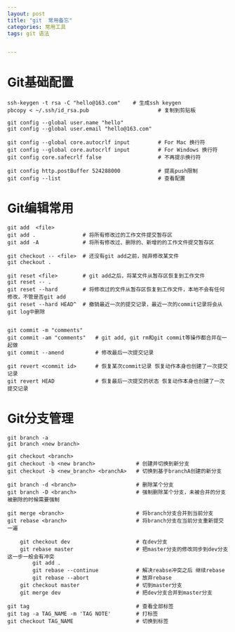 ```yaml
---
layout: post
title: "git  常用备忘"
categories: 常用工具
tags: git 语法


---
```



Git基础配置
================

	ssh-keygen -t rsa -C "hello@163.com"    # 生成ssh keygen
	pbcopy < ~/.ssh/id_rsa.pub                      # 复制到剪贴板

	git config --global user.name "hello"
	git config --global user.email "hello@163.com"

	git config --global core.autocrlf input         # For Mac 换行符
	git config --global core.autocrlf input         # For Windows 换行符
	git config core.safecrlf false                  # 不再提示换行符

	git config http.postBuffer 524288000            # 提高push限制
	git config --list                               # 查看配置

Git编辑常用 
================

	git add  <file>
	git add .               # 将所有修改过的工作文件提交暂存区
	git add -A              # 将所有修改过、删除的、新增的的工作文件提交暂存区

	git checkout -- <file>  # 还没有git add之前，抛弃修改某文件
	git checkout .

	git reset <file>        # git add之后，将某文件从暂存区恢复到工作文件
	git reset -- .  
	git reset --hard        # 将修改过的文件从暂存区恢复到工作文件，本地不会有任何修改，不管是否git add
	git reset --hard HEAD^  # 撤销最近一次的提交记录，最近一次的commit记录将会从git log中删除


	git commit -m "comments"
	git commit -am "comments"   # git add, git rm和git commit等操作都合并在一起做
	git commit --amend          # 修改最后一次提交记录

	git revert <commit id>      # 恢复某次commit记录 恢复动作本身也创建了一次提交记录
	git revert HEAD             # 恢复最后一次提交的状态 恢复动作本身也创建了一次提交记录

Git分支管理
================

	git branch -a
	git branch <new branch>

	git checkout <branch>
	git checkout -b <new branch>             # 创建并切换到新分支
	git checkout -b <new_branch> <branchA>   # 切换到基于branchA创建的新分支

	git branch -d <branch>                   # 删除某个分支
	git branch -D <branch>                   # 强制删除某个分支，未被合并的分支被删除的时候需要强制

	git merge <branch>                       # 将branch分支合并到当前分支
	git rebase <branch>                      # 将branch分支在当前分支重新提交一遍

	    git checkout dev                     # 在dev分支
	    git rebase master                    # 把master分支的修改同步到dev分支 这一步一般会有冲突
	        git add .
	        git rebase --continue            # 解决reabse冲突之后 继续rebase
	        git rebase --abort               # 放弃rebase
	    git checkout master                  # 切到master分支
	    git merge dev                        # 把dev分支合并到master分支

	git tag                                  # 查看全部标签
	git tag -a TAG_NAME -m 'TAG NOTE'        # 打标签
	git checkout TAG_NAME                    # 切换到标签
